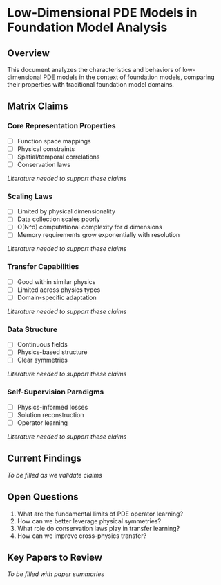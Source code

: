 # Low-Dimensional PDE Models in Foundation Model Analysis

## Overview
This document analyzes the characteristics and behaviors of low-dimensional PDE models in the context of foundation models, comparing their properties with traditional foundation model domains.

## Matrix Claims

### Core Representation Properties
- [ ] Function space mappings
- [ ] Physical constraints
- [ ] Spatial/temporal correlations
- [ ] Conservation laws

*Literature needed to support these claims*

### Scaling Laws
- [ ] Limited by physical dimensionality
- [ ] Data collection scales poorly
- [ ] O(N^d) computational complexity for d dimensions
- [ ] Memory requirements grow exponentially with resolution

*Literature needed to support these claims*

### Transfer Capabilities
- [ ] Good within similar physics
- [ ] Limited across physics types
- [ ] Domain-specific adaptation

*Literature needed to support these claims*

### Data Structure
- [ ] Continuous fields
- [ ] Physics-based structure
- [ ] Clear symmetries

*Literature needed to support these claims*

### Self-Supervision Paradigms
- [ ] Physics-informed losses
- [ ] Solution reconstruction
- [ ] Operator learning

*Literature needed to support these claims*

## Current Findings
*To be filled as we validate claims*

## Open Questions
1. What are the fundamental limits of PDE operator learning?
2. How can we better leverage physical symmetries?
3. What role do conservation laws play in transfer learning?
4. How can we improve cross-physics transfer?

## Key Papers to Review
*To be filled with paper summaries*

